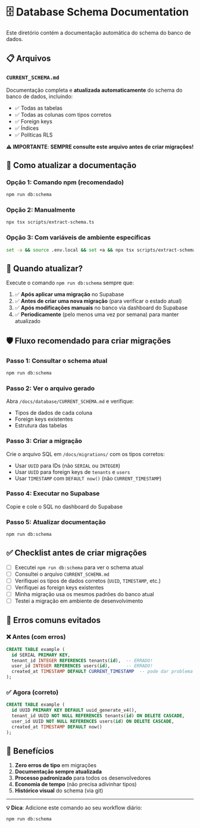 # 🗄️ Database Schema Documentation

Este diretório contém a documentação automática do schema do banco de dados.

## 📋 Arquivos

### `CURRENT_SCHEMA.md`
Documentação completa e **atualizada automaticamente** do schema do banco de dados, incluindo:
- ✅ Todas as tabelas
- ✅ Todas as colunas com tipos corretos
- ✅ Foreign keys
- ✅ Índices
- ✅ Políticas RLS

**⚠️ IMPORTANTE**: **SEMPRE consulte este arquivo antes de criar migrações!**

## 🔄 Como atualizar a documentação

### Opção 1: Comando npm (recomendado)
```bash
npm run db:schema
```

### Opção 2: Manualmente
```bash
npx tsx scripts/extract-schema.ts
```

### Opção 3: Com variáveis de ambiente específicas
```bash
set -a && source .env.local && set +a && npx tsx scripts/extract-schema.ts
```

## 📝 Quando atualizar?

Execute o comando `npm run db:schema` sempre que:

1. ✅ **Após aplicar uma migração** no Supabase
2. ✅ **Antes de criar uma nova migração** (para verificar o estado atual)
3. ✅ **Após modificações manuais** no banco via dashboard do Supabase
4. ✅ **Periodicamente** (pelo menos uma vez por semana) para manter atualizado

## 🛡️ Fluxo recomendado para criar migrações

### Passo 1: Consultar o schema atual
```bash
npm run db:schema
```

### Passo 2: Ver o arquivo gerado
Abra `/docs/database/CURRENT_SCHEMA.md` e verifique:
- Tipos de dados de cada coluna
- Foreign keys existentes
- Estrutura das tabelas

### Passo 3: Criar a migração
Crie o arquivo SQL em `/docs/migrations/` com os tipos corretos:
- Usar `UUID` para IDs (não `SERIAL` ou `INTEGER`)
- Usar `UUID` para foreign keys de `tenants` e `users`
- Usar `TIMESTAMP` com `DEFAULT now()` (não `CURRENT_TIMESTAMP`)

### Passo 4: Executar no Supabase
Copie e cole o SQL no dashboard do Supabase

### Passo 5: Atualizar documentação
```bash
npm run db:schema
```

## ✅ Checklist antes de criar migrações

- [ ] Executei `npm run db:schema` para ver o schema atual
- [ ] Consultei o arquivo `CURRENT_SCHEMA.md`
- [ ] Verifiquei os tipos de dados corretos (`UUID`, `TIMESTAMP`, etc.)
- [ ] Verifiquei as foreign keys existentes
- [ ] Minha migração usa os mesmos padrões do banco atual
- [ ] Testei a migração em ambiente de desenvolvimento

## 🚨 Erros comuns evitados

### ❌ Antes (com erros)
```sql
CREATE TABLE example (
  id SERIAL PRIMARY KEY,
  tenant_id INTEGER REFERENCES tenants(id),  -- ERRADO!
  user_id INTEGER REFERENCES users(id),      -- ERRADO!
  created_at TIMESTAMP DEFAULT CURRENT_TIMESTAMP  -- pode dar problema
);
```

### ✅ Agora (correto)
```sql
CREATE TABLE example (
  id UUID PRIMARY KEY DEFAULT uuid_generate_v4(),
  tenant_id UUID NOT NULL REFERENCES tenants(id) ON DELETE CASCADE,
  user_id UUID NOT NULL REFERENCES users(id) ON DELETE CASCADE,
  created_at TIMESTAMP DEFAULT now()
);
```

## 🎯 Benefícios

1. **Zero erros de tipo** em migrações
2. **Documentação sempre atualizada**
3. **Processo padronizado** para todos os desenvolvedores
4. **Economia de tempo** (não precisa adivinhar tipos)
5. **Histórico visual** do schema (via git)

---

**💡 Dica**: Adicione este comando ao seu workflow diário:
```bash
npm run db:schema
```
